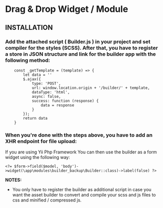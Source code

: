 Drag & Drop Widget / Module
======================

INSTALLATION
------------

### Add the attached script ( Builder.js ) in your project and set compiler for the styles (SCSS). After that, you have to register a store in JSON structure and link for the builder app with the following method:

~~~
    const _getTemplate = (template) => {
        let data = ''
        $.ajax({
            type: 'POST',
            url: window.location.origin + '/builder/' + template,
            dataType: 'html',
            async: false,
            success: function (response) {
                data = response
            }
        });
        return data
    }
~~~

### When you're done with the steps above, you have to add an XHR endpoint for file upload:


If you are using Yii Php Framework You can then use the builder as a form widget using the following way:

~~~
<?= $form->field($model, 'body')->widget(\app\modules\builder_backup\Builder::class)->label(false) ?>
~~~

**NOTES:**
- You only have to register the builder as additional script in case you want the asset builder to convert and compile your scss and js files to css and minified / compressed js.
